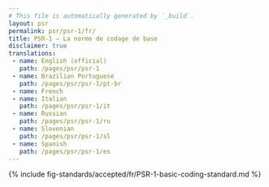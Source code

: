 ```yaml
---
# This file is automatically generated by `_build`.
layout: psr
permalink: psr/psr-1/fr/
title: PSR-1 — La norme de codage de base
disclaimer: true
translations:
 - name: English (official)
   path: /pages/psr/psr-1
 - name: Brazilian Portuguese
   path: /pages/psr/psr-1/pt-br
 - name: French
 - name: Italian
   path: /pages/psr/psr-1/it
 - name: Russian
   path: /pages/psr/psr-1/ru
 - name: Slovenian
   path: /pages/psr/psr-1/sl
 - name: Spanish
   path: /pages/psr/psr-1/es
---
```

{% include fig-standards/accepted/fr/PSR-1-basic-coding-standard.md %}
